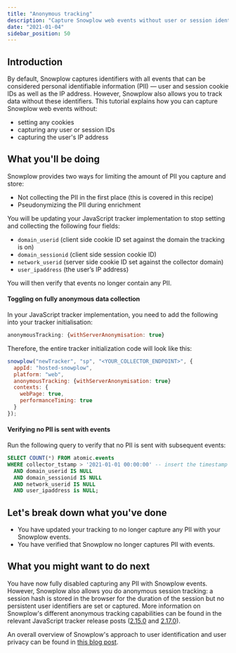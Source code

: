 ```yaml
---
title: "Anonymous tracking"
description: "Capture Snowplow web events without user or session identifiers, without IP addresses and without setting any cookies"
date: "2021-01-04"
sidebar_position: 50
---
```


## Introduction

By default, Snowplow captures identifiers with all events that can be considered personal identifiable information (PII) — user and session cookie IDs as well as the IP address. However, Snowplow also allows you to track data without these identifiers. This tutorial explains how you can capture Snowplow web events without:

- setting any cookies
- capturing any user or session IDs
- capturing the user's IP address

## What you'll be doing

Snowplow provides two ways for limiting the amount of PII you capture and store:

- Not collecting the PII in the first place (this is covered in this recipe)
- Pseudonymizing the PII during enrichment

You will be updating your JavaScript tracker implementation to stop setting and collecting the following four fields:

- `domain_userid` (client side cookie ID set against the domain the tracking is on)
- `domain_sessionid` (client side session cookie ID)
- `network_userid` (server side cookie ID set against the collector domain)
- `user_ipaddress` (the user’s IP address)

You will then verify that events no longer contain any PII.

#### Toggling on fully anonymous data collection

In your JavaScript tracker implementation, you need to add the following into your tracker initialisation:

```javascript
anonymousTracking: {withServerAnonymisation: true}
```

Therefore, the entire tracker initialization code will look like this:

```javascript
snowplow("newTracker", "sp", "<YOUR_COLLECTOR_ENDPOINT>", {
  appId: "hosted-snowplow",
  platform: "web",
  anonymousTracking: {withServerAnonymisation: true}
  contexts: {
    webPage: true,
    performanceTiming: true
  }
});
```

#### Verifying no PII is sent with events

Run the following query to verify that no PII is sent with subsequent events:

```sql
SELECT COUNT(*) FROM atomic.events
WHERE collector_tstamp > '2021-01-01 00:00:00' -- insert the timestamp from when you toggled anonymous tracking on
  AND domain_userid IS NULL
  AND domain_sessionid IS NULL
  AND network_userid IS NULL
  AND user_ipaddress is NULL;
```

## Let's break down what you've done

- You have updated your tracking to no longer capture any PII with your Snowplow events.
- You have verified that Snowplow no longer captures PII with events.

## What you might want to do next

You have now fully disabled capturing any PII with Snowplow events. However, Snowplow also allows you do anonymous session tracking: a session hash is stored in the browser for the duration of the session but no persistent user identifiers are set or captured. More information on Snowplow's different anonymous tracking capabilities can be found in the relevant JavaScript tracker release posts ([2.15.0](https://snowplow.io/blog/snowplow-javascript-tracker-2-15-0-released/) and [2.17.0](https://snowplow.io/blog/snowplow-javascript-tracker-2-17-0-released/)).

An overall overview of Snowplow's approach to user identification and user privacy can be found in [this blog post](https://snowplow.io/blog/user-identification-and-privacy/).
